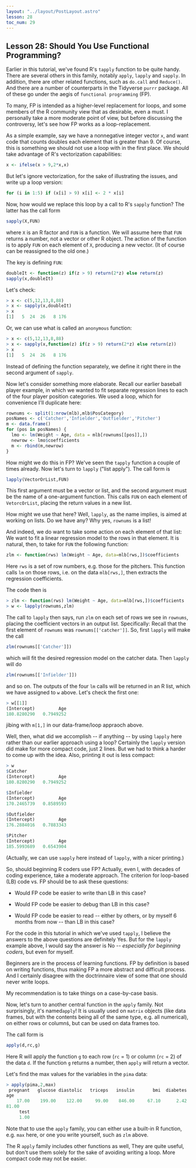 ```yaml
---
layout: "../layout/PostLayout.astro"
lesson: 28
toc_num: 29
---
```

 
## <a name="appfam"> </a> Lesson 28:  Should You Use Functional Programming?

Earlier in this tutorial, we've found R's `tapply` function to be
quite handy.  There are several others in this family, notably
 `apply`, `lapply` and `sapply`.  In addition, there are other
related functions, such as `do.call` and `Reduce()`.  And there are
a number of counterparts in the Tidyverse `purrr` package.
All of these go under the aegis of `functional programming` (FP).

To many, FP is intended as a higher-level replacement for loops, and
some members of the R community view that as desirable, even a must.  I
personally take a more moderate point of view, but before discussing the
controversy, let's see how FP works as a loop-replacement.

As a simple example, say we have a nonnegative integer vector `x`, and
want code that counts doubles each element that is greater than 9.
Of course, this is something we should not use a loop with in the first
place.  We should take advantage of R's vectorization capabilities:

``` r
x <- ifelse(x > 9,2*x,x)

```

But let's ignore vectorization, for the sake of illustrating the issues,
and write up a loop version:

``` r
for (i in 1:5) if (x[i] > 9) x[i] <- 2 * x[i]
```

Now, how would we replace this loop by a call to R's `sapply` function?
The latter has the call form

``` r
sapply(X,FUN)
```

where `X` is an R factor and `FUN` is a function.  We will assume
here that `FUN` returns a number, not a vector or other R object.  The
action of the function is to apply `FUN` on each element of `X`,
producing a new vector.  (It of course can be reassigned to the old
one.)

The key is defining `FUN`:

``` r
doubleIt <- function(z) if(z > 9) return(2*z) else return(z)
sapply(x,doubleIt)
```

Let's check:

``` r
> x <- c(5,12,13,8,88)
> x <- sapply(x,doubleIt)
> x
[1]   5  24  26   8 176
```

Or, we can use what is called an `anonymous` function:

``` r
> x <- c(5,12,13,8,88)
> x <- sapply(x,function(z) if(z > 9) return(2*z) else return(z))
> x
[1]   5  24  26   8 176
```

Instead of defining the function separately, we define it right there in
the second argument of `sapply`.  
 
Now let's consider something more elaborate.  Recall our earlier
baseball player example, in which we wanted to fit separate regression
lines to each of the four player position categories.  We used a loop,
which for convenience I'll duplicate here:

``` r
rownums <- split(1:nrow(mlb),mlb$PosCategory)
posNames <- c('Catcher','Infielder','Outfielder','Pitcher')
m <- data.frame()
for (pos in posNames) {
  lmo <- lm(Weight ~ Age, data = mlb[rownums[[pos]],])
  newrow <- lmo$coefficients
  m <- rbind(m,newrow)
}
```

How might we do this in FP?  We've seen the `tapply` function a couple
of times already.  Now let's turn to `lapply` ("list apply").  The
call form is

``` r
lapply(VectorOrList,FUN)
```

This first argument must be a vector or list, and the second argument
must be the name of a one-argument function.  This calls
`FUN` on each element of `VetorcOrList`, placing the
return values in a new list.

How might we use that here?  Well, `lapply`, as the name implies, is
aimed at working on lists.  Do we have any?  Why yes, `rownums` is a
list!

And indeed, we do want to take some action on each element of that list:
We want to fit a linear regression model to the rows in that element.
It is natural, then, to take for `FUN` the following function:

``` r
zlm <- function(rws) lm(Weight ~ Age, data=mlb[rws,])$coefficients
```

Here `rws` is a set of row numbers, e.g. those for the pitchers.  This
function calls `lm` on those rows, i.e. on the data `mlb[rws,]`,
then extracts the regression coefficients.

The code then is

``` r
> zlm <- function(rws) lm(Weight ~ Age, data=mlb[rws,])$coefficients
> w <- lapply(rownums,zlm)
```

The call to `lapply` then says, run `zlm` on each set of rows we see
in `rownums`, placing the coefficient vectors in an output list.
Specifically: Recall that the first element of `rownums` was
`rownums[['catcher']]`.  So, first `lapply` will make the call

``` r
zlm(rownums[['Catcher']])
```

which will fit the desired regression model on the catcher data.  Then
`lapply` will do

``` r
zlm(rownums[['Infielder']])
```

and so on.  The outputs of the four `lm` calls will be returned in an
R list, which we have assigned to `w` above.  Let's check the first
one:

``` r
> w[[1]]
(Intercept)         Age 
180.8280290   0.7949252 
``` 
jibing with `m[1,]` in our data-frame/loop appraoch above.

Well, then, what did we accomplish -- if anything -- by using `lapply`
here rather than our earlier approach using a loop?  Certainly the
 `lapply` version did make for more compact code, just 2 lines.  But we
had to think a harder to come up with the idea.  Also, printing it
out is less compact:

``` r
> w
$Catcher
(Intercept)         Age 
180.8280290   0.7949252 

$Infielder
(Intercept)         Age 
170.2465739   0.8589593 

$Outfielder
(Intercept)         Age 
176.2884016   0.7883343 

$Pitcher
(Intercept)         Age 
185.5993689   0.6543904 
```

(Actually, we can use `sapply` here instead of `lapply`, with a
nicer printing.)

So, should beginning R coders use FP?  Actually, even I, with decades of
coding experience, take a moderate approach.  The criterion for
loop-based (LB) code vs.  FP should be to ask these questions:

* Would FP code be easier to write than LB in this case?

* Would FP code be easier to debug than LB in this case?

* Would FP code be easier to read -- either by others, or by myself 6
  months from now -- than LB in this case?

For the code in this tutorial in which we've used `tapply`, I believe
the answers to the above questions are definitely Yes.  But for the
`lapply` example above, I would say the answer is No -- *especially
for beginning coders*, but even for myself.  

Beginners are in the process of learning functions.  FP by definition is
based on writing functions, thus making FP a more abstract and difficult
process.  And I certainly disagree with the doctrinnaire view of some
that one should never write loops.

My recommendation is to take things on a case-by-case basis.

Now, let's turn to another central function in the `apply` family.
Not surprisingly, it's named`apply`!  It is usually used on
`matrix` objects (like data frames, but with the contents being all of
the same type, e.g. all numerical), on either rows or columnṡ, but can
be used on data frames too.

The call form is

``` r
apply(d,rc,g)
```

Here R will apply the function `g` to each row (`rc` = 1) or column
(`rc` = 2) of the data `d`.  If the function `g` returns a number,
then `apply` will return a vector.

Let's find the max values for the variables in the `pima` data:

``` r
> apply(pima,2,max)
 pregnant   glucose diastolic   triceps   insulin       bmi  diabetes
age 
    17.00    199.00    122.00     99.00    846.00     67.10      2.42
81.00 
     test 
     1.00 
```

Note that to use the  `apply` family, you can either use a built-in R
function, e.g. `max` here, or one you write yourself, such as `zlm`
above.

The R `apply` family includes other functions as well,  They are quite
useful, but don't use them solely for the sake of avoiding writing a loop.
More compact code may not be easier.
